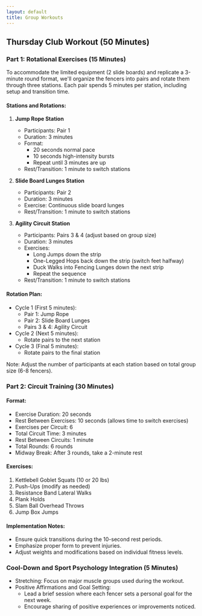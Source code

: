 ```yaml
---
layout: default
title: Group Workouts
---
```


## Thursday Club Workout (50 Minutes)

### Part 1: Rotational Exercises (15 Minutes)

To accommodate the limited equipment (2 slide boards) and replicate a 3-minute round format, we'll organize the fencers into pairs and rotate them through three stations. Each pair spends 5 minutes per station, including setup and transition time.

#### Stations and Rotations:

1. **Jump Rope Station**
   * Participants: Pair 1
   * Duration: 3 minutes
   * Format:
      * 20 seconds normal pace
      * 10 seconds high-intensity bursts
      * Repeat until 3 minutes are up
   * Rest/Transition: 1 minute to switch stations

2. **Slide Board Lunges Station**
   * Participants: Pair 2
   * Duration: 3 minutes
   * Exercise: Continuous slide board lunges
   * Rest/Transition: 1 minute to switch stations

3. **Agility Circuit Station**
   * Participants: Pairs 3 & 4 (adjust based on group size)
   * Duration: 3 minutes
   * Exercises:
      * Long Jumps down the strip
      * One-Legged Hops back down the strip (switch feet halfway)
      * Duck Walks into Fencing Lunges down the next strip
      * Repeat the sequence
   * Rest/Transition: 1 minute to switch stations

#### Rotation Plan:
* Cycle 1 (First 5 minutes):
   * Pair 1: Jump Rope
   * Pair 2: Slide Board Lunges
   * Pairs 3 & 4: Agility Circuit
* Cycle 2 (Next 5 minutes):
   * Rotate pairs to the next station
* Cycle 3 (Final 5 minutes):
   * Rotate pairs to the final station

Note: Adjust the number of participants at each station based on total group size (6-8 fencers).

### Part 2: Circuit Training (30 Minutes)

#### Format:
* Exercise Duration: 20 seconds
* Rest Between Exercises: 10 seconds (allows time to switch exercises)
* Exercises per Circuit: 6
* Total Circuit Time: 3 minutes
* Rest Between Circuits: 1 minute
* Total Rounds: 6 rounds
* Midway Break: After 3 rounds, take a 2-minute rest

#### Exercises:
1. Kettlebell Goblet Squats (10 or 20 lbs)
2. Push-Ups (modify as needed)
3. Resistance Band Lateral Walks
4. Plank Holds
5. Slam Ball Overhead Throws
6. Jump Box Jumps

#### Implementation Notes:
* Ensure quick transitions during the 10-second rest periods.
* Emphasize proper form to prevent injuries.
* Adjust weights and modifications based on individual fitness levels.

### Cool-Down and Sport Psychology Integration (5 Minutes)
* Stretching: Focus on major muscle groups used during the workout.
* Positive Affirmations and Goal Setting:
   * Lead a brief session where each fencer sets a personal goal for the next week.
   * Encourage sharing of positive experiences or improvements noticed.
